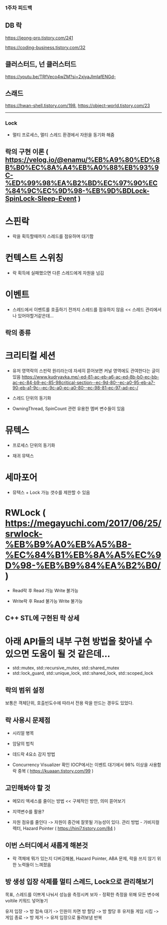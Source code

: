 ### 1주차 피드백

## DB 락
https://jeong-pro.tistory.com/241

https://coding-business.tistory.com/32

## 클러스터드, 넌 클러스터드
https://youtu.be/TRfVeco4wZM?si=2xjyaJlmIafENGd-

## 스래드
https://hwan-shell.tistory.com/198, https://object-world.tistory.com/23

----------------------------------------------------------------------------------------------------------------------------------------------------------------------------------------------------------------------
### Lock
* 멀티 프로세스, 멀티 스레드 환경에서 자원을 동기화 해줌

## 락의 구현 이론 ( https://velog.io/@enamu/%EB%A9%80%ED%8B%B0%EC%8A%A4%EB%A0%88%EB%93%9C-%ED%99%98%EA%B2%BD%EC%97%90%EC%84%9C%EC%9D%98-%EB%9D%BDLock-SpinLock-Sleep-Event )
# 스핀락
* 락을 획득할때까지 스레드를 점유하며 대기함

# 컨텍스트 스위칭
* 락 획득에 실패했으면 다른 스레드에게 자원을 넘김
  
# 이벤트
* 스레드에서 이벤트를 호출하기 전까지 스레드를 점유하지 않음 << 스레드 관리에서나 있어야할거같은데...

## 락의 종류
# 크리티컬 세션
* 유저 영역락의 스핀락 원리라는데 자세히 뜯어보면 커널 영역에도 관여한다는 글이 있음
    https://www.kudryavka.me/-ed-81-ac-eb-a6-ac-ed-8b-b0-ec-bb-ac-ec-84-b9-ec-85-98critical-section--ec-9d-80--ec-a0-95-eb-a7-90-eb-a1-9c--ec-9c-a0-ec-a0-80--ec-98-81-ec-97-ad-ec-/
    
* 스레드 단위의 동기화
  
* OwningThread, SpinCount 관련 유용한 멤버 변수들이 있음
  
# 뮤텍스
* 프로세스 단위의 동기화
  
* 재귀 뮤텍스
  
# 세마포어
* 뮤텍스 + Lock 가능 갯수를 제한할 수 있음
  
# RWLock ( https://megayuchi.com/2017/06/25/srwlock-%EB%B9%A0%EB%A5%B8-%EC%84%B1%EB%8A%A5%EC%9D%98-%EB%B9%84%EA%B2%B0/ )
* Read락 후 Read 가능 Write 불가능
  
* Write락 후 Read 불가능 Write 불가능

## C++ STL에 구현된 락 상세 


# 아래 API들의 내부 구현 방법을 찾아낼 수 있으면 도움이 될 것 같은데...
* std::mutex, std::recursive_mutex, std::shared_mutex
* std::lock_guard, std::unique_lock, std::shared_lock, std::scoped_lock



  
## 락의 범위 설정
  보통은 객체단위, 호출빈도수에 따라서 전용 락을 만드는 경우도 있었다.


  
## 락 사용시 문제점
 * 시리얼 병목
  
 * 암달의 법칙
  
 * 데드락
    4요소
    감지 방법
    
* Concurrency Visualizer 확인
 IOCP에서는 이벤트 대기에서 98% 이상을 사용함
 락 중복 ( https://kuaaan.tistory.com/99 )



## 고민해봐야 할 것

  * 메모리 엑세스를 줄이는 방법 << 구체적인 방안, 의미 뜯어보기
  
  * 지역변수를 활용?
  
  * 자원 점유를 줄인다 -> 자원이 중간에 잘못될 가능성이 있다.
     관리 방법 - 가비지컬렉터, Hazard Pointer ( https://hini7.tistory.com/84 )




## 이번 스터디에서 새롭게 해본것
* 락 객체에 뭐가 있는지 디버깅해봄, Hazard Pointer, ABA 문제, 락을 쓰지 않기 위한 노력들이 느껴졌음




## 방 생성 입장 삭제를 멀티 스레드, Lock으로 관리해보기
목표, 스레드를 이쁘게 나눠서 성능을 측정시켜 보자 - 정확한 측정을 위해 모든 변수에 voltile 키워드 넣어놓기

유저 입장 -> 방 접속 대기 -> 인원이 차면 방 할당 -> 방 할당 후 유저들 게임 시킴 -> 게임 종료 -> 방 제거 -> 유저 입장으로 돌려보냄 반복
